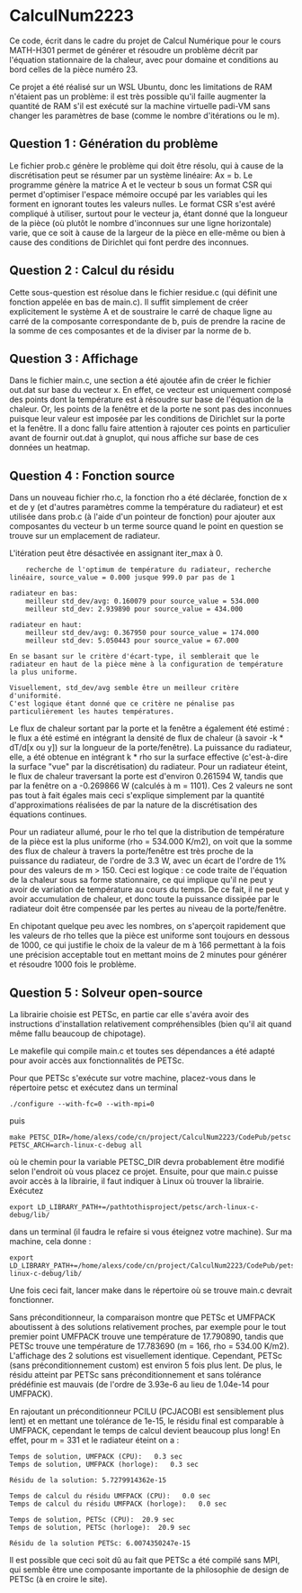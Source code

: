 # CalculNum2223

Ce code, écrit dans le cadre du projet de Calcul Numérique pour le cours MATH-H301 permet de générer et résoudre un problème décrit par l'équation stationnaire de la chaleur, avec pour domaine et conditions au bord celles de la pièce numéro 23.


Ce projet a été réalisé sur un WSL Ubuntu, donc les limitations de RAM n'étaient pas un problème: il est très possible qu'il faille augmenter la quantité de RAM s'il est exécuté sur la machine virtuelle padi-VM sans changer les paramètres de base (comme le nombre d'itérations ou le m).

## Question 1 : Génération du problème

Le fichier prob.c génère le problème qui doit être résolu, qui à cause de la discrétisation peut se résumer par un système linéaire: Ax = b.
Le programme génère la matrice A et le vecteur b sous un format CSR qui permet d'optimiser l'espace mémoire occupé par les variables qui les forment en ignorant toutes les valeurs nulles. Le format CSR s'est avéré compliqué à utiliser, surtout pour le vecteur ja, étant donné que la longueur de la pièce (où plutôt le nombre d'inconnues sur une ligne horizontale) varie, que ce soit à cause de la largeur de la pièce en elle-même ou bien à cause des conditions de Dirichlet qui font perdre des inconnues.

## Question 2 : Calcul du résidu

Cette sous-question est résolue dans le fichier residue.c (qui définit une fonction appelée en bas de main.c). Il suffit simplement de créer explicitement le système A et de soustraire le carré de chaque ligne au carré de la composante correspondante de b, puis de prendre la racine de la somme de ces composantes et de la diviser par la norme de b.

## Question 3 : Affichage

Dans le fichier main.c, une section a été ajoutée afin de créer le fichier out.dat sur base du vecteur x. En effet, ce vecteur est uniquement composé des points dont la température est à résoudre sur base de l'équation de la chaleur. Or, les points de la fenêtre et de la porte ne sont pas des inconnues puisque leur valeur est imposée par les conditions de Dirichlet sur la porte et la fenêtre. Il a donc fallu faire attention à rajouter ces points en particulier avant de fournir out.dat à gnuplot, qui nous affiche sur base de ces données un heatmap.

## Question 4 : Fonction source

Dans un nouveau fichier rho.c, la fonction rho a été déclarée, fonction de x et de y (et d'autres paramètres comme la température du radiateur) et est utilisée dans prob.c (à l'aide d'un pointeur de fonction) pour ajouter aux composantes du vecteur b un terme source quand le point en question se trouve sur un emplacement de radiateur.

L'itération peut être désactivée en assignant iter_max à 0.

        recherche de l'optimum de température du radiateur, recherche linéaire, source_value = 0.000 jusque 999.0 par pas de 1

    radiateur en bas:
        meilleur std_dev/avg: 0.160079 pour source_value = 534.000
        meilleur std_dev: 2.939890 pour source_value = 434.000

    radiateur en haut:
        meilleur std_dev/avg: 0.367950 pour source_value = 174.000
        meilleur std_dev: 5.050443 pour source_value = 67.000

    En se basant sur le critère d'écart-type, il semblerait que le radiateur en haut de la pièce mène à la configuration de température la plus uniforme.

    Visuellement, std_dev/avg semble être un meilleur critère d'uniformité.
    C'est logique étant donné que ce critère ne pénalise pas particulièrement les hautes températures.

Le flux de chaleur sortant par la porte et la fenêtre a également été estimé : le flux a été estimé en intégrant la densité de flux de chaleur (à savoir -k * dT/d[x ou y]) sur la longueur de la porte/fenêtre). La puissance du radiateur, elle, a été obtenue en intégrant k * rho sur la surface effective (c'est-à-dire la surface "vue" par la discrétisation) du radiateur.
Pour un radiateur éteint, le flux de chaleur traversant la porte est d'environ 0.261594 W, tandis que par la fenêtre on a -0.269866 W (calculés à m = 1101). Ces 2 valeurs ne sont pas tout à fait égales mais ceci s'explique simplement par la quantité d'approximations réalisées de par la nature de la discrétisation des équations continues.

Pour un radiateur allumé, pour le rho tel que la distribution de température de la pièce est la plus uniforme (rho = 534.000 K/m2), on voit que la somme des flux de chaleur à travers la porte/fenêtre est très proche de la puissance du radiateur, de l'ordre de 3.3 W, avec un écart de l'ordre de 1% pour des valeurs de m > 150. Ceci est logique : ce code traite de l'équation de la chaleur sous sa forme stationnaire, ce qui implique qu'il ne peut y avoir de variation de température au cours du temps. De ce fait, il ne peut y avoir accumulation de chaleur, et donc toute la puissance dissipée par le radiateur doit être compensée par les pertes au niveau de la porte/fenêtre.

En chipotant quelque peu avec les nombres, on s'aperçoit rapidement que les valeurs de rho telles que la pièce est uniforme sont toujours en dessous de 1000, ce qui justifie le choix de la valeur de m à 166 permettant à la fois une précision acceptable tout en mettant moins de 2 minutes pour générer et résoudre 1000 fois le problème.

## Question 5 : Solveur open-source

La librairie choisie est PETSc, en partie car elle s'avéra avoir des instructions d'installation relativement compréhensibles (bien qu'il ait quand même fallu beaucoup de chipotage).

Le makefile qui compile main.c et toutes ses dépendances a été adapté pour avoir accès aux fonctionnalités de PETSc.

Pour que PETSc s'exécute sur votre machine, placez-vous dans le répertoire petsc et exécutez dans un terminal

    ./configure --with-fc=0 --with-mpi=0

puis

    make PETSC_DIR=/home/alexs/code/cn/project/CalculNum2223/CodePub/petsc PETSC_ARCH=arch-linux-c-debug all

où le chemin pour la variable PETSC_DIR devra probablement être modifié selon l'endroit où vous placez ce projet.
Ensuite, pour que main.c puisse avoir accès à la librairie, il faut indiquer à Linux où trouver la librairie. Exécutez

    export LD_LIBRARY_PATH+=/pathtothisproject/petsc/arch-linux-c-debug/lib/

dans un terminal (il faudra le refaire si vous éteignez votre machine). Sur ma machine, cela donne :

    export LD_LIBRARY_PATH+=/home/alexs/code/cn/project/CalculNum2223/CodePub/petsc/arch-linux-c-debug/lib/

Une fois ceci fait, lancer make dans le répertoire où se trouve main.c devrait fonctionner.

Sans préconditionneur, la comparaison montre que PETSc et UMFPACK aboutissent à des solutions relativement proches, par exemple pour le tout premier point UMFPACK trouve une température de 17.790890, tandis que PETSc trouve une température de 17.783690 (m = 166, rho = 534.00 K/m2). L'affichage des 2 solutions est visuellement identique. Cependant, PETSc (sans préconditionnement custom) est environ 5 fois plus lent. De plus, le résidu atteint par PETSc sans préconditionnement et sans tolérance prédéfinie est mauvais (de l'ordre de 3.93e-6 au lieu de 1.04e-14 pour UMFPACK).

En rajoutant un préconditionneur PCILU (PCJACOBI est sensiblement plus lent) et en mettant une tolérance de 1e-15, le résidu final est comparable à UMFPACK, cependant le temps de calcul devient beaucoup plus long! En effet, pour m = 331 et le radiateur éteint on a :

    Temps de solution, UMFPACK (CPU):   0.3 sec
    Temps de solution, UMFPACK (horloge):   0.3 sec

    Résidu de la solution: 5.7279914362e-15

    Temps de calcul du résidu UMFPACK (CPU):   0.0 sec
    Temps de calcul du résidu UMFPACK (horloge):   0.0 sec

    Temps de solution, PETSc (CPU):  20.9 sec
    Temps de solution, PETSc (horloge):  20.9 sec

    Résidu de la solution PETSc: 6.0074350247e-15

Il est possible que ceci soit dû au fait que PETSc a été compilé sans MPI, qui semble être une composante importante de la philosophie de design de PETSc (à en croire le site).